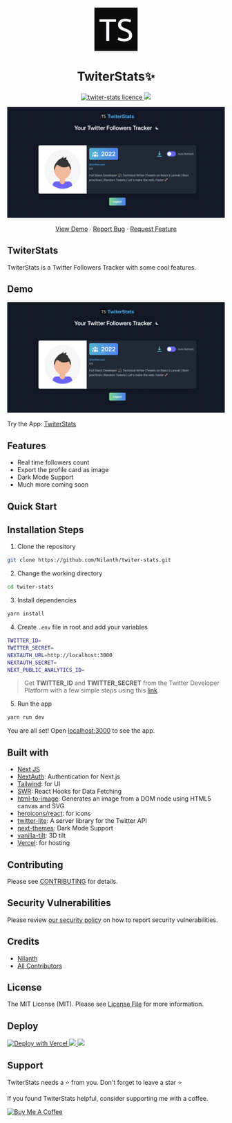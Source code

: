 <p align="center"><a href="https://twiter-stats.vercel.app" target="_blank"><img src="public/ts-logo.png" width="100"></a></p>

<h1 align="center">TwiterStats✨️</h1>

<p align="center">
<a href="https://github.com/Nilanth/twiter-stats/blob/master/LICENSE" target="blank">
<img src="https://img.shields.io/github/license/Nilanth/twiter-stats?style=flat-square" alt="twiter-stats licence" />
</a>
<a href="https://twitter.com/intent/tweet?text=Checkout%20twiter-stats.vercel.app%20by%20@Nilanth.%20TwiterStats%20is%20a%20Twitter%20Followers%20Tracker%20build%20with%20Next.js,%20TailwindCSS,%20NextAuth,%20SWR%20%F0%9F%94%A5"><img src="https://img.shields.io/twitter/url?label=Share%20on%20Twitter&style=social&url=https%3A%2F%2Fgithub.com%2FNIlanth%2Ftwiter-stats"></a>
</p>

<p align="center"><img src="public/cover-image.png" alt="twiterstats" width="550" /></p>

<p align="center">
    <a href="https://twiter-stats.vercel.app" target="_blank">View Demo</a>
    ·
    <a href="https://github.com/Nilanth/twiter-stats/issues/new/choose">Report Bug</a>
    ·
    <a href="https://github.com/Nilanth/twiter-stats/issues/new/choose">Request Feature</a>
</p>


## TwiterStats

TwiterStats is a Twitter Followers Tracker with some cool features.

## Demo

<a href="https://twiter-stats.vercel.app" target="blank">
<img src="public/cover-image.png" />
</a>

Try the App: [TwiterStats](https://twiter-stats.vercel.app)

## Features

- Real time followers count
- Export the profile card as image
- Dark Mode Support
- Much more coming soon

## Quick Start

## Installation Steps

1. Clone the repository

```bash
git clone https://github.com/Nilanth/twiter-stats.git
```

2. Change the working directory

```bash
cd twiter-stats
```

3. Install dependencies

```bash
yarn install
```

4. Create `.env` file in root and add your variables

```bash
TWITTER_ID=
TWITTER_SECRET=
NEXTAUTH_URL=http://localhost:3000
NEXTAUTH_SECRET=
NEXT_PUBLIC_ANALYTICS_ID=
```
> Get **TWITTER_ID** and **TWITTER_SECRET** from the Twitter Developer Platform with a few simple steps using this [link](https://developer.twitter.com/en/docs/twitter-api/getting-started/getting-access-to-the-twitter-api).

5. Run the app

```bash
yarn run dev
```

You are all set! Open [localhost:3000](http://localhost:3000/) to see the app.

## Built with

- [Next JS](https://nextjs.org/)
- [NextAuth](https://next-auth.js.org): Authentication for Next.js
- [Tailwind](https://tailwindcss.com/): for UI
- [SWR](https://swr.vercel.app/): React Hooks for Data Fetching
- [html-to-image](https://github.com/bubkoo/html-to-image): Generates an image from a DOM node using HTML5 canvas and SVG
- [heroicons/react](https://heroicons.com/): for icons
- [twitter-lite](https://github.com/draftbit/twitter-lite): A server library for the Twitter API
- [next-themes](https://github.com/pacocoursey/next-themes): Dark Mode Support
- [vanilla-tilt](https://micku7zu.github.io/vanilla-tilt.js/): 3D tilt
- [Vercel](http://vercel.com/): for hosting

## Contributing

Please see [CONTRIBUTING](.github/CONTRIBUTING.md) for details.

## Security Vulnerabilities

Please review [our security policy](../../security/policy) on how to report security vulnerabilities.

## Credits

-   [Nilanth](https://github.com/nilanth)
-   [All Contributors](../../contributors)

## License

The MIT License (MIT). Please see [License File](LICENSE.md) for more information.

## Deploy

<a href="https://vercel.com/new/clone?repository-url=https%3A%2F%2Fgithub.com%2FNilanth%2Ftwiter-stats"><img src="https://vercel.com/button" alt="Deploy with Vercel" height="37.5px" />
</a>
<a href="https://app.netlify.com/start/deploy?repository=https://github.com/Nilanth/twiter-stats">
<img src="https://www.netlify.com/img/deploy/button.svg" height="37.5px" />
</a>
<a href="https://cloud.digitalocean.com/apps/new?repo=https://github.com/Nilanth/twiter-stats">
<img src="https://camo.githubusercontent.com/df21703b4229f8d44f76c2d56073657a4ab450ca4566ba5d24d05bf528c298f8/68747470733a2f2f7777772e6465706c6f79746f646f2e636f6d2f646f2d62746e2d626c75652e737667" height="37.5px" />
</a>

## Support

TwiterStats needs a ⭐️ from you. Don't forget to leave a star ⭐️

If you found TwiterStats helpful, consider supporting me with a coffee.

<a href="https://www.buymeacoffee.com/nilanth" target="_blank"><img src="https://cdn.buymeacoffee.com/buttons/v2/default-red.png" alt="Buy Me A Coffee"  height=40 ></a>

